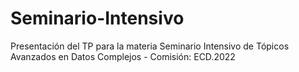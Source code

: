 # Seminario-Intensivo
Presentación del TP para la materia Seminario Intensivo de Tópicos Avanzados en Datos Complejos - Comisión: ECD.2022
